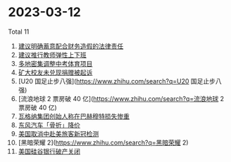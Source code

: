 # 2023-03-12

Total 11

<!-- BEGIN -->
<!-- UpdateTime Sun Mar 12 2023 23:03:21 GMT+0800 (China Standard Time) -->

1. [建议明确蓄意配合财务造假的法律责任](https://www.zhihu.com/search?q=建议明确蓄意配合财务造假的法律责任)
1. [建议推行教师弹性上下班](https://www.zhihu.com/search?q=建议推行教师弹性上下班)
1. [多地密集调整中考体育项目](https://www.zhihu.com/search?q=多地密集调整中考体育项目)
1. [矿大校友未兑现捐赠被起诉](https://www.zhihu.com/search?q=矿大校友未兑现捐赠被起诉)
1. [U20 国足止步八强](https://www.zhihu.com/search?q=U20 国足止步八强)
1. [流浪地球 2 票房破 40 亿](https://www.zhihu.com/search?q=流浪地球 2 票房破 40
   亿)
1. [瓦格纳集团创始人称在巴赫穆特损失惨重](https://www.zhihu.com/search?q=瓦格纳集团创始人称在巴赫穆特损失惨重)
1. [东风汽车「骨折」降价](https://www.zhihu.com/search?q=东风汽车「骨折」降价)
1. [美国取消中赴美旅客新冠检测](https://www.zhihu.com/search?q=美国取消中赴美旅客新冠检测)
1. [黑暗荣耀 2](https://www.zhihu.com/search?q=黑暗荣耀 2)
1. [美国硅谷银行破产关闭](https://www.zhihu.com/search?q=美国硅谷银行破产关闭)

<!-- END -->
